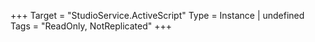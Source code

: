 +++
Target = "StudioService.ActiveScript"
Type = Instance | undefined
Tags = "ReadOnly, NotReplicated"
+++

